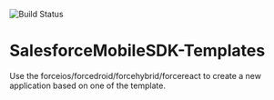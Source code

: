 ![Build Status](https://forcedotcom.github.io/SalesforceMobileSDK-TestResults/Templates-results/dev/latest/buildstatus.svg)

# SalesforceMobileSDK-Templates

Use the forceios/forcedroid/forcehybrid/forcereact to create a new application based on one of the template.
